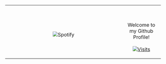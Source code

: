 <table width="100%"> 
  <tr>
  <td width="75%" align="center">
      
&nbsp; <br> ![Spotify](https://novatorem-two-ruby.vercel.app/api/spotify)

  </td>
  <td width=75%">

<br><p align="center"> Welcome to my Github Profile! <br><br>
  [![Visits](https://komarev.com/ghpvc/?username=Jonathan-R0&logo=GitHub&label=github%20visits&color=336699&logoColor=white&style=flat-square)](https://github.com/Jonathan-R0)
</p>
  </td>
  </table>

[//]: <> (The `&nbsp;` is to have Aphelion take up more space)
